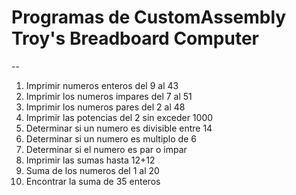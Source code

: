 # Programas de CustomAssembly Troy's Breadboard Computer
--
1. Imprimir numeros enteros del 9 al 43
2. Imprimir los numeros impares del 7 al 51
3. Imprimir los numeros pares del 2 al 48
5. Imprimir las potencias del 2 sin exceder 1000
7. Determinar si un numero es divisible entre 14
8. Determinar si un numero es multiplo de 6
9. Determinar si el numero es par o impar
15. Imprimir las sumas hasta 12+12
17. Suma de los numeros del 1 al 20
18. Encontrar la suma de 35 enteros
